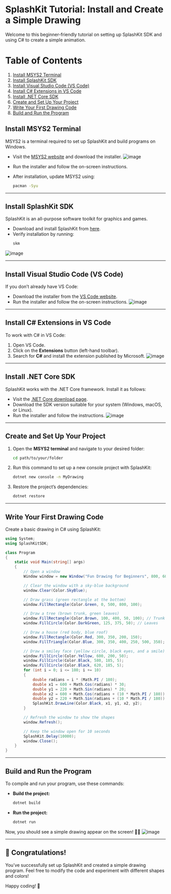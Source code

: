 # SplashKit Tutorial: Install and Create a Simple Drawing

Welcome to this beginner-friendly tutorial on setting up SplashKit SDK and using C# to create a simple animation.

# Table of Contents
1. [Install MSYS2 Terminal](#install-msys2-terminal)
2. [Install SplashKit SDK](#install-splashkit-sdk)
3. [Install Visual Studio Code (VS Code)](#install-visual-studio-code-vs-code)
4. [Install C# Extensions in VS Code](#install-c-extensions-in-vs-code)
5. [Install .NET Core SDK](#install-net-core-sdk)
6. [Create and Set Up Your Project](#create-and-set-up-your-project)
7. [Write Your First Drawing Code](#write-your-first-drawing-code)
8. [Build and Run the Program](#build-and-run-the-program)



## Install MSYS2 Terminal
MSYS2 is a terminal required to set up SplashKit and build programs on Windows.

- Visit the [MSYS2 website](https://www.msys2.org/) and download the installer.
![image](https://github.com/user-attachments/assets/e1e156c8-0db8-4bf4-83f6-2766eab6879c)


- Run the installer and follow the on-screen instructions.
- After installation, update MSYS2 using:
  ```sh
  pacman -Syu
  ```

---

## Install SplashKit SDK
SplashKit is an all-purpose software toolkit for graphics and games.

- Download and install SplashKit from [here](https://www.splashkit.io/).
- Verify installation by running:
  ```sh
  skm
  ```
![image](https://github.com/user-attachments/assets/6d3df8ec-0955-48b5-89f1-a5f742c7aa35)

---

## Install Visual Studio Code (VS Code)
If you don’t already have VS Code:
- Download the installer from the [VS Code website](https://code.visualstudio.com/).
- Run the installer and follow the on-screen instructions.
![image](https://github.com/user-attachments/assets/d1900635-625b-4728-a288-a9f5aa22d7a9)

---

## Install C# Extensions in VS Code
To work with C# in VS Code:
1. Open VS Code.
2. Click on the **Extensions** button (left-hand toolbar).
3. Search for **C#** and install the extension published by Microsoft.
![image](https://github.com/user-attachments/assets/3fc29a01-8d11-4555-8149-fdd7eba3a107)

---

## Install .NET Core SDK
SplashKit works with the .NET Core framework. Install it as follows:

- Visit the [.NET Core download page](https://dotnet.microsoft.com/en-us/download/dotnet/7.0).
- Download the SDK version suitable for your system (Windows, macOS, or Linux).
- Run the installer and follow the instructions.
![image](https://github.com/user-attachments/assets/d515f3b7-483b-4982-a3cd-c4279d4d7a9c)

---

## Create and Set Up Your Project

1. Open the **MSYS2 terminal** and navigate to your desired folder:
   ```sh
   cd path/to/your/folder
   ```
2. Run this command to set up a new console project with SplashKit:
   ```sh
   dotnet new console -n MyDrawing
   ```
3. Restore the project’s dependencies:
   ```sh
   dotnet restore
   ```

---

## Write Your First Drawing Code
Create a basic drawing in C# using SplashKit:

```csharp
using System;
using SplashKitSDK;

class Program
{
    static void Main(string[] args)
    {
        // Open a window
        Window window = new Window("Fun Drawing for Beginners", 800, 600);

        // Clear the window with a sky-blue background
        window.Clear(Color.SkyBlue);

        // Draw grass (green rectangle at the bottom)
        window.FillRectangle(Color.Green, 0, 500, 800, 100);

        // Draw a tree (brown trunk, green leaves)
        window.FillRectangle(Color.Brown, 100, 400, 50, 100); // Trunk
        window.FillCircle(Color.DarkGreen, 125, 375, 50); // Leaves

        // Draw a house (red body, blue roof)
        window.FillRectangle(Color.Red, 300, 350, 200, 150);
        window.FillTriangle(Color.Blue, 300, 350, 400, 250, 500, 350);

        // Draw a smiley face (yellow circle, black eyes, and a smile)
        window.FillCircle(Color.Yellow, 600, 200, 50);
        window.FillCircle(Color.Black, 580, 185, 5);
        window.FillCircle(Color.Black, 620, 185, 5);
        for (int i = 0; i <= 180; i += 10)
        {
            double radians = i * (Math.PI / 180);
            double x1 = 600 + Math.Cos(radians) * 30;
            double y1 = 220 + Math.Sin(radians) * 20;
            double x2 = 600 + Math.Cos(radians + (10 * Math.PI / 180)) * 30;
            double y2 = 220 + Math.Sin(radians + (10 * Math.PI / 180)) * 20;
            SplashKit.DrawLine(Color.Black, x1, y1, x2, y2);
        }

        // Refresh the window to show the shapes
        window.Refresh();

        // Keep the window open for 10 seconds
        SplashKit.Delay(10000);
        window.Close();
    }
}
```

---

## Build and Run the Program

To compile and run your program, use these commands:

- **Build the project:**
  ```sh
  dotnet build
  ```
- **Run the project:**
  ```sh
  dotnet run
  ```

Now, you should see a simple drawing appear on the screen! 🎨✨
![image](https://github.com/user-attachments/assets/89899040-027a-408e-8878-af01f3c09a56)

---

## 🎉 Congratulations!
You’ve successfully set up SplashKit and created a simple drawing program. Feel free to modify the code and experiment with different shapes and colors!

Happy coding! 🚀

